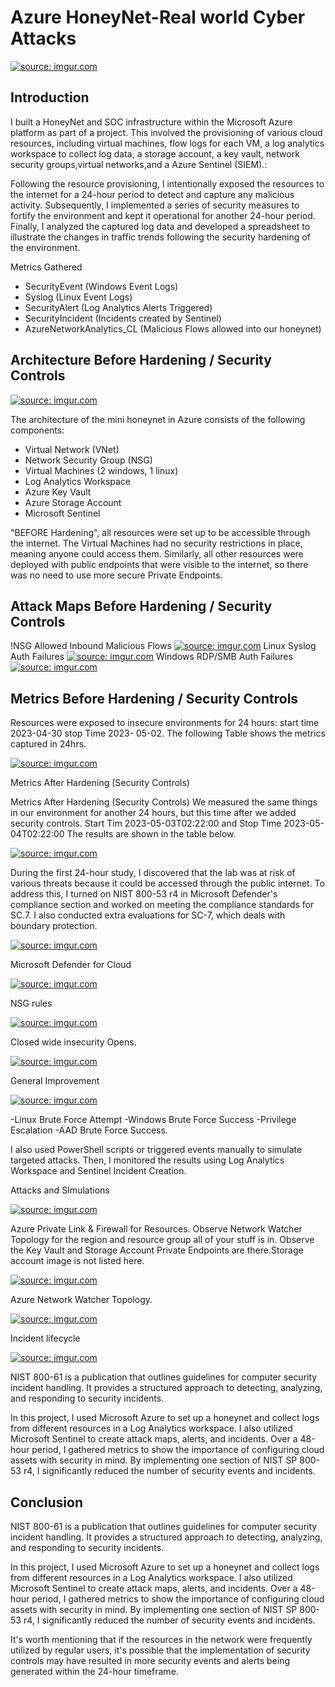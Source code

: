 # Azure HoneyNet-Real world Cyber Attacks
<a href="https://imgur.com/MI1NRjZ"><img src="https://i.imgur.com/MI1NRjZ.png" title="source: imgur.com" /></a>


## Introduction

I built  a HoneyNet and SOC infrastructure within the Microsoft Azure platform as part of a project. This involved the provisioning of various cloud resources, including virtual machines, flow logs for each VM, a log analytics workspace to collect log data, a storage account, a key vault, network security groups,virtual networks,and a Azure Sentinel (SIEM).:


Following the resource provisioning, I intentionally exposed the resources to the internet for a 24-hour period to detect and capture any malicious activity. Subsequently, I implemented a series of security measures to fortify the environment and kept it operational for another 24-hour period. Finally, I analyzed the captured log data and developed a spreadsheet to illustrate the changes in traffic trends following the security hardening of the environment.

Metrics Gathered

- SecurityEvent (Windows Event Logs)
- Syslog (Linux Event Logs)
- SecurityAlert (Log Analytics Alerts Triggered)
- SecurityIncident (Incidents created by Sentinel)
- AzureNetworkAnalytics_CL (Malicious Flows allowed into our honeynet)

## Architecture Before Hardening / Security Controls
<a href="https://imgur.com/SC4XH1C"><img src="https://i.imgur.com/SC4XH1C.png" title="source: imgur.com" /></a>

The architecture of the mini honeynet in Azure consists of the following components:

- Virtual Network (VNet)
- Network Security Group (NSG)
- Virtual Machines (2 windows, 1 linux)
- Log Analytics Workspace
- Azure Key Vault
- Azure Storage Account
- Microsoft Sentinel


"BEFORE Hardening", all resources were set up to be accessible through the internet. The Virtual Machines had no security restrictions in place, meaning anyone could access them. Similarly, all other resources were deployed with public endpoints that were visible to the internet, so there was no need to use more secure Private Endpoints.

## Attack Maps Before Hardening / Security Controls
!NSG Allowed Inbound Malicious Flows <a href="https://imgur.com/xHVKCrS"><img src="https://i.imgur.com/xHVKCrS.png" title="source: imgur.com" /></a>
Linux Syslog Auth Failures <a href="https://imgur.com/OfITA2P"><img src="https://i.imgur.com/OfITA2P.png" title="source: imgur.com" /></a>
Windows RDP/SMB Auth Failures <a href="https://imgur.com/7OIySfa"><img src="https://i.imgur.com/7OIySfa.png" title="source: imgur.com" /></a>

## Metrics Before Hardening / Security Controls

Resources were exposed to insecure environments for 24 hours: start time 2023-04-30 stop Time 2023- 05-02. The following Table shows the metrics captured in 24hrs.


<a href="https://imgur.com/Uqouj4k"><img src="https://i.imgur.com/Uqouj4k.png" title="source: imgur.com" /></a>

Metrics After Hardening (Security Controls)


Metrics After Hardening (Security Controls)
We measured the same things in our environment for another 24 hours, but this time after we added security controls. Start Tim  2023-05-03T02:22:00 and Stop Time 2023-05-04T02:22:00
The results are shown in the table below.

<a href="https://imgur.com/9KT9RsJ"><img src="https://i.imgur.com/9KT9RsJ.png" title="source: imgur.com" /></a>


During the first 24-hour study, I discovered that the lab was at risk of various threats because it could be accessed through the public internet. To address this, I turned on NIST 800-53 r4 in Microsoft Defender's compliance section and worked on meeting the compliance standards for SC.7. I also conducted extra evaluations for SC-7, which deals with boundary protection.

<a href="https://imgur.com/ftoS63r"><img src="https://i.imgur.com/ftoS63r.png" title="source: imgur.com" /></a>


Microsoft Defender for Cloud

<a href="https://imgur.com/J1FnS3W"><img src="https://i.imgur.com/J1FnS3W.png" title="source: imgur.com" /></a>

NSG rules

<a href="https://imgur.com/PKeYGeA"><img src="https://i.imgur.com/PKeYGeA.png" title="source: imgur.com" /></a>


Closed wide insecurity Opens.

<a href="https://imgur.com/T430d4W"><img src="https://i.imgur.com/T430d4W.png" title="source: imgur.com" /></a>

General Improvement



<a href="https://imgur.com/D41Bdwg"><img src="https://i.imgur.com/D41Bdwg.png" title="source: imgur.com" /></a>



-Linux Brute Force Attempt
-Windows Brute Force Success
-Privilege Escalation
-AAD Brute Force Success.




I also used PowerShell scripts or triggered events manually to simulate targeted attacks. Then, I monitored the results using Log Analytics Workspace and Sentinel Incident Creation.



Attacks and SImulations



<a href="https://imgur.com/8kRtYmE"><img src="https://i.imgur.com/8kRtYmE.png" title="source: imgur.com" /></a>



Azure Private Link & Firewall for Resources.
Observe Network Watcher Topology for the region and resource group all of your stuff is in.
Observe the Key Vault and Storage Account Private Endpoints are there.Storage account image is not listed here.



<a href="https://imgur.com/6nN1BTC"><img src="https://i.imgur.com/6nN1BTC.png" title="source: imgur.com" /></a>



Azure Network Watcher Topology.



<a href="https://imgur.com/IaTi9DD"><img src="https://i.imgur.com/IaTi9DD.png" title="source: imgur.com" /></a>


Incident lifecycle


<a href="https://imgur.com/YTz5YGJ"><img src="https://i.imgur.com/YTz5YGJ.png" title="source: imgur.com" /></a>



NIST 800-61 is a publication that outlines guidelines for computer security incident handling. It provides a structured approach to detecting, analyzing, and responding to security incidents.


In this project, I used Microsoft Azure to set up a honeynet and collect logs from different resources in a Log Analytics workspace. I also utilized Microsoft Sentinel to create attack maps, alerts, and incidents. Over a 48-hour period, I gathered metrics to show the importance of configuring cloud assets with security in mind. By implementing one section of NIST SP 800-53 r4, I significantly reduced the number of security events and incidents.





## Conclusion

NIST 800-61 is a publication that outlines guidelines for computer security incident handling. It provides a structured approach to detecting, analyzing, and responding to security incidents.


In this project, I used Microsoft Azure to set up a honeynet and collect logs from different resources in a Log Analytics workspace. I also utilized Microsoft Sentinel to create attack maps, alerts, and incidents. Over a 48-hour period, I gathered metrics to show the importance of configuring cloud assets with security in mind. By implementing one section of NIST SP 800-53 r4, I significantly reduced the number of security events and incidents.


It's worth mentioning that if the resources in the network were frequently utilized by regular users, it's possible that the implementation of security controls may have resulted in more security events and alerts being generated within the 24-hour timeframe.
